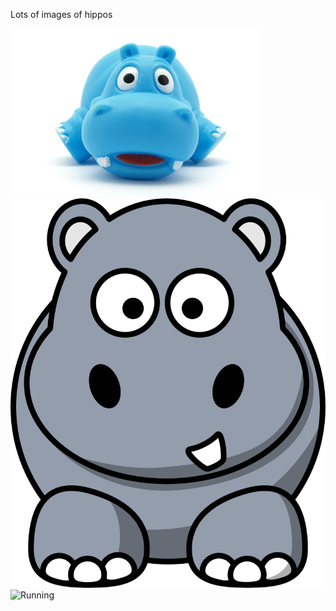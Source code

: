 Lots of images of hippos

![Cute](images/cute_hippo.png)
![Hippos](images/hippo.png)
![Running](images/hippo_running.png)